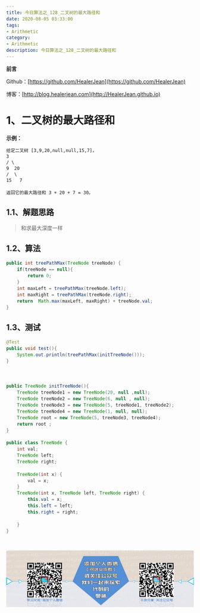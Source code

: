 ```yaml
---
title: 今日算法之_128_二叉树的最大路径和
date: 2020-08-05 03:33:00
tags: 
- Arithmetic
category: 
- Arithmetic
description: 今日算法之_128_二叉树的最大路径和
---
```


**前言**     

 Github：[https://github.com/HealerJean](https://github.com/HealerJean)         

 博客：[http://blog.healerjean.com](http://HealerJean.github.io)          



# 1、二叉树的最大路径和


**示例：**

```
给定二叉树 [3,9,20,null,null,15,7]，
3
/ \
9  20
/  \
15   7

返回它的最大路径和 3 + 20 + 7 = 30。
```

## 1.1、解题思路 

>  和求最大深度一样



## 1.2、算法

```java
public int treePathMax(TreeNode treeNode) {
    if(treeNode == null){
        return 0;
    }
    int maxLeft = treePathMax(treeNode.left);
    int maxRight = treePathMax(treeNode.right);
    return  Math.max(maxLeft, maxRight) + treeNode.val;
}
```




## 1.3、测试 

```java
@Test
public void test(){
    System.out.println(treePathMax(initTreeNode()));
}



public TreeNode initTreeNode(){
    TreeNode treeNode1 = new TreeNode(20, null ,null);
    TreeNode treeNode2 = new TreeNode(6, null , null);
    TreeNode treeNode3 = new TreeNode(5, treeNode1, treeNode2);
    TreeNode treeNode4 = new TreeNode(1, null, null);
    TreeNode root = new TreeNode(5, treeNode3, treeNode4);
    return root ;
}

public class TreeNode {
    int val;
    TreeNode left;
    TreeNode right;

    TreeNode(int x) {
        val = x;
    }
    TreeNode(int x, TreeNode left, TreeNode right) {
        this.val = x;
        this.left = left;
        this.right = right;

    }
}
```



​          

![ContactAuthor](https://raw.githubusercontent.com/HealerJean/HealerJean.github.io/master/assets/img/artical_bottom.jpg)



<link rel="stylesheet" href="https://unpkg.com/gitalk/dist/gitalk.css">

<script src="https://unpkg.com/gitalk@latest/dist/gitalk.min.js"></script> 
<div id="gitalk-container"></div>    
 <script type="text/javascript">
    var gitalk = new Gitalk({
		clientID: `1d164cd85549874d0e3a`,
		clientSecret: `527c3d223d1e6608953e835b547061037d140355`,
		repo: `HealerJean.github.io`,
		owner: 'HealerJean',
		admin: ['HealerJean'],
		id: 'DCm9UnZApojeVYNl',
    });
    gitalk.render('gitalk-container');
</script> 



